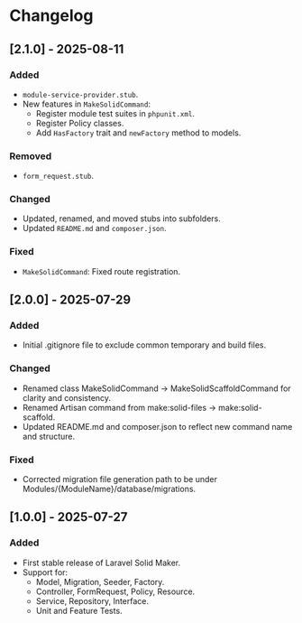 # Changelog

## [2.1.0] - 2025-08-11

### Added
- `module-service-provider.stub`.
- New features in `MakeSolidCommand`:
  - Register module test suites in `phpunit.xml`.
  - Register Policy classes.
  - Add `HasFactory` trait and `newFactory` method to models.

### Removed
- `form_request.stub`.

### Changed
- Updated, renamed, and moved stubs into subfolders.
- Updated `README.md` and `composer.json`.

### Fixed
- `MakeSolidCommand`: Fixed route registration.


## [2.0.0] - 2025-07-29
### Added
- Initial .gitignore file to exclude common temporary and build files.

### Changed
- Renamed class MakeSolidCommand → MakeSolidScaffoldCommand for clarity and consistency.
- Renamed Artisan command from make:solid-files → make:solid-scaffold.
- Updated README.md and composer.json to reflect new command name and structure.

### Fixed
- Corrected migration file generation path to be under Modules/{ModuleName}/database/migrations.

## [1.0.0] - 2025-07-27
### Added
- First stable release of Laravel Solid Maker.
- Support for:
  - Model, Migration, Seeder, Factory.
  - Controller, FormRequest, Policy, Resource.
  - Service, Repository, Interface.
  - Unit and Feature Tests.
